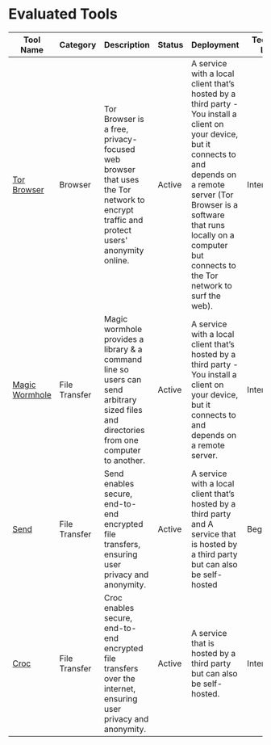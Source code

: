 # Evaluated Tools

| Tool Name | Category | Description | Status | Deployment | Technical Level | Documentation | Overall Rating | Last Tested |
|----------|-----------|-------------|---------|------------|-----------------|---------------|----------------|-------------|
| [Tor Browser](https://www.torproject.org/) | Browser | Tor Browser is a free, privacy-focused web browser that uses the Tor network to encrypt traffic and protect users' anonymity online. | Active | A service with a local client that’s hosted by a third party - You install a client on your device, but it connects to and depends on a remote server (Tor Browser is a software that runs locally on a computer but connects to the Tor network to surf the web). | Intermediate | [Details](categories/browser/tor-browser.md) | ⭐⭐⭐⭐⯪ (4.51) | 2025-04-02 |
| [Magic Wormhole](https://github.com/magic-wormhole/magic-wormhole) | File Transfer | Magic wormhole provides a library & a command line so users can send arbitrary sized files and directories from one computer to another. | Active | A service with a local client that’s hosted by a third party - You install a client on your device, but it connects to and depends on a remote server. | Intermediate | [Details](categories/file-transfer/magic-wormhole.md) | ⭐⭐⭐⭐☆ (4.15) | 2025-04-02 |
| [Send](https://github.com/timvisee/send) | File Transfer | Send enables secure, end-to-end encrypted file transfers, ensuring user privacy and anonymity. | Active | A service with a local client that’s hosted by a third party and A service that is hosted by a third party but can also be self-hosted | Beginner | [Details](categories/file-transfer/send.md) | ⭐⭐⭐⯪☆ (3.62) | 2025-03-27 |
| [Croc](https://github.com/schollz/croc) | File Transfer | Croc enables secure, end-to-end encrypted file transfers over the internet, ensuring user privacy and anonymity. | Active | A service that is hosted by a third party but can also be self-hosted. | Intermediate | [Details](categories/file-transfer/croc.md) | ⭐⭐⭐⯪☆ (3.98) | 2025-04-07 |
